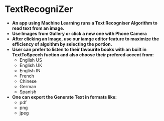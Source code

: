 # TextRecogniZer
- **An app using Machine Learning runs a Text Recogniser Algorithm to read text from an image.**
- **Use Images from Gallery or click a new one with Phone Camera**
- **After clicking an Image, use our iamge editor feature to maximize the efficiency of algoithm by selecting the portion.**
- **User can prefer to listen to their favourite books with an built in TextToSpeech fuction and also choose their prefered accent from:**
  - English US
  - English UK
  - English IN
  - French
  - Chinese
  - German 
  - Spanish
- **One can export the Generate Text in formats like:**
  - pdf
  - png
  - jpeg
